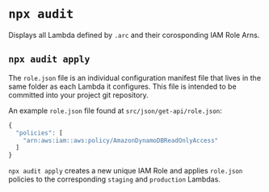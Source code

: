 # `npx audit`

Displays all Lambda defined by `.arc` and their corosponding IAM Role Arns.

## `npx audit apply`

The `role.json` file is an individual configuration manifest file that lives in the same folder as each Lambda it configures. This file is intended to be committed into your project git repository.

An example `role.json` file found at `src/json/get-api/role.json`:

```javascript
{
  "policies": [
    "arn:aws:iam::aws:policy/AmazonDynamoDBReadOnlyAccess"
  ]
}
```

`npx audit apply` creates a new unique IAM Role and applies `role.json` policies to the corresponding `staging` and `production` Lambdas.

